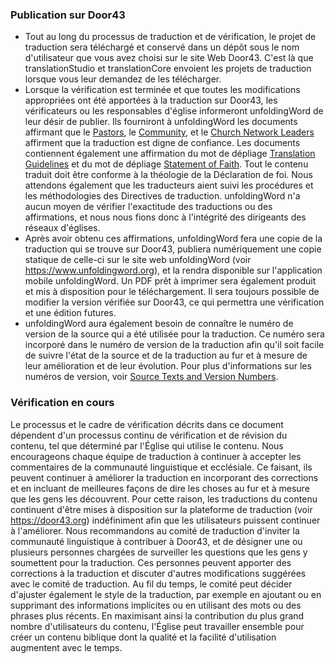### Publication sur Door43

* Tout au long du processus de traduction et de vérification, le projet de traduction sera téléchargé et conservé dans un dépôt sous le nom d'utilisateur que vous avez choisi sur le site Web Door43. C'est là que translationStudio et translationCore envoient les projets de traduction lorsque vous leur demandez de les télécharger.
* Lorsque la vérification est terminée et que toutes les modifications appropriées ont été apportées à la traduction sur Door43, les vérificateurs ou les responsables d'église informeront unfoldingWord de leur désir de publier. Ils fourniront à unfoldingWord les documents affirmant que le [Pastors](../good/01.md), le [Community](../community-evaluation/01.md), et le [Church Network Leaders](../level3-approval/01.md) affirment que la traduction est digne de confiance. Les documents contiennent également une affirmation du mot de dépliage [Translation Guidelines](../../intro/translation-guidelines/01.md) et du mot de dépliage [Statement of Faith](../../intro/statement-of-faith/01.md). Tout le contenu traduit doit être conforme à la théologie de la Déclaration de foi. Nous attendons également que les traducteurs aient suivi les procédures et les méthodologies des Directives de traduction. unfoldingWord n'a aucun moyen de vérifier l'exactitude des traductions ou des affirmations, et nous nous fions donc à l'intégrité des dirigeants des réseaux d'églises.
* Après avoir obtenu ces affirmations, unfoldingWord fera une copie de la traduction qui se trouve sur Door43, publiera numériquement une copie statique de celle-ci sur le site web unfoldingWord (voir https://www.unfoldingword.org), et la rendra disponible sur l'application mobile unfoldingWord. Un PDF prêt à imprimer sera également produit et mis à disposition pour le téléchargement. Il sera toujours possible de modifier la version vérifiée sur Door43, ce qui permettra une vérification et une édition futures.
* unfoldingWord aura également besoin de connaître le numéro de version de la source qui a été utilisée pour la traduction. Ce numéro sera incorporé dans le numéro de version de la traduction afin qu'il soit facile de suivre l'état de la source et de la traduction au fur et à mesure de leur amélioration et de leur évolution. Pour plus d'informations sur les numéros de version, voir [Source Texts and Version Numbers](../../translate/translate-source-version/01.md).

### Vérification en cours

Le processus et le cadre de vérification décrits dans ce document dépendent d'un processus continu de vérification et de révision du contenu, tel que déterminé par l'Église qui utilise le contenu. Nous encourageons chaque équipe de traduction à continuer à accepter les commentaires de la communauté linguistique et ecclésiale. Ce faisant, ils peuvent continuer à améliorer la traduction en incorporant des corrections et en incluant de meilleures façons de dire les choses au fur et à mesure que les gens les découvrent. Pour cette raison, les traductions du contenu continuent d'être mises à disposition sur la plateforme de traduction (voir https://door43.org) indéfiniment afin que les utilisateurs puissent continuer à l'améliorer. Nous recommandons au comité de traduction d'inviter la communauté linguistique à contribuer à Door43, et de désigner une ou plusieurs personnes chargées de surveiller les questions que les gens y soumettent pour la traduction. Ces personnes peuvent apporter des corrections à la traduction et discuter d'autres modifications suggérées avec le comité de traduction. Au fil du temps, le comité peut décider d'ajuster également le style de la traduction, par exemple en ajoutant ou en supprimant des informations implicites ou en utilisant des mots ou des phrases plus récents. En maximisant ainsi la contribution du plus grand nombre d'utilisateurs du contenu, l'Église peut travailler ensemble pour créer un contenu biblique dont la qualité et la facilité d'utilisation augmentent avec le temps.
